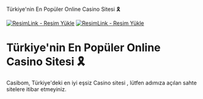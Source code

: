 Türkiye'nin En Popüler Online Casino Sitesi 🎗️

<a href="http://shortlinkapp.com/lKrPt" title="ResimLink - Resim Yükle"><img src="https://r.resimlink.com/GmQ6P2.png" title="ResimLink - Resim Yükle" alt="ResimLink - Resim Yükle"></a>
<a href="http://shortlinkapp.com/lKrPt" title="ResimLink - Resim Yükle"><img src="https://r.resimlink.com/GmQ6P2.png" title="ResimLink - Resim Yükle" alt="ResimLink - Resim Yükle"></a>

# Türkiye'nin En Popüler Online Casino Sitesi 🎗️

Casibom, Türkiye'deki en iyi eşsiz Casino sitesi , lütfen adımıza açılan sahte sitelere itibar etmeyiniz.
